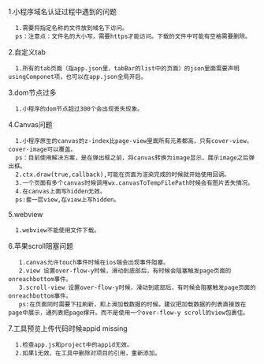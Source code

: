 1.小程序域名认证过程中遇到的问题
```
  1.需要将指定名称的文件放到域名下访问。
  ps：注意点：文件名的大小写，需要https才能访问。下载的文件中可能有空格需要删除。
```
2.自定义tab
```
  1.所有的tab页面（指app.json里，tabBar的list中的页面）的json里面需要声明usingComponet项，也可以在app.json全局开启。
```
3.dom节点过多
```
  1.小程序的dom节点超过300个会出现丢失现象。
```
4.Canvas问题
```
  1.小程序原生的canvas的z-index比page-view里面所有元素都高，只有cover-view，cover-image可以覆盖。
  ps：目前使用解决方案，是在弹出框之前，将canvas转换为image显示，展示image之后弹出框。
  2.ctx.draw(true,callback),可能在页面为渲染完成的时候就开始使用回调。
  3.一个页面有多个canvas时候调用wx.canvasToTempFilePath时候会有图片丢失情况。
  4.在canvas上面写hidden无效。
  ps:套一层view,在view上写hidden。
```
5.webview
```
  1.webview不能使用文件下载。
```
6.苹果scroll阻塞问题
```
   1.canvas允许touch事件时候在ios端会出现事件阻塞。
   2.view 设置over-flow-y时候，滑动到底部后，有时候会阻塞触发page页面的onreachbottom事件。
   3.scroll-view 设置over-flow-y时候，滑动到底部后，有时候会阻塞触发page页面的onreachbottom事件。
   ps:在页面同时需要下拉刷新，和上滑加载数据的时候。建议把加载数据的列表直接放在page中展示，通列表把page撑开。而不是使用一个over-flow-y scroll的view包裹住。
```
7.工具预览上传代码时候appid missing
```
  1.检查app.js和project中的appid无效。
  2.如果1无效，在工具中删除对项目的引用，重新添加。
```